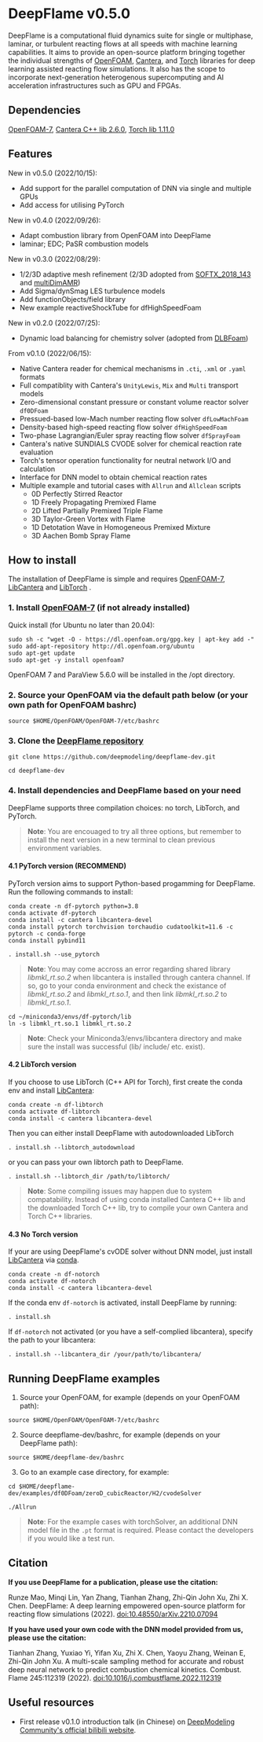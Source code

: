 # DeepFlame v0.5.0
DeepFlame is a computational fluid dynamics suite for single or multiphase, laminar, or turbulent reacting flows at all speeds with machine learning capabilities. It aims to provide an open-source platform bringing together the individual strengths of [OpenFOAM](https://openfoam.org), [Cantera](https://cantera.org), and [Torch](https://pytorch.org/) libraries for deep learning assisted reacting flow simulations. It also has the scope to incorporate next-generation heterogenous supercomputing and AI acceleration infrastructures such as GPU and FPGAs.

## Dependencies
[OpenFOAM-7](https://openfoam.org/version/7), [Cantera C++ lib 2.6.0](https://anaconda.org/conda-forge/libcantera-devel), [Torch lib 1.11.0](https://pytorch.org/)

## Features
New in v0.5.0 (2022/10/15):
- Add support for the parallel computation of DNN via single and multiple GPUs
- Add access for utilising PyTorch

New in v0.4.0 (2022/09/26):
- Adapt combustion library from OpenFOAM into DeepFlame
- laminar; EDC; PaSR combustion models

New in v0.3.0 (2022/08/29):
- 1/2/3D adaptive mesh refinement (2/3D adopted from [SOFTX_2018_143](https://github.com/ElsevierSoftwareX/SOFTX_2018_143) and [multiDimAMR](https://github.com/HenningScheufler/multiDimAMR))
- Add Sigma/dynSmag LES turbulence models
- Add functionObjects/field library
- New example reactiveShockTube for dfHighSpeedFoam

New in v0.2.0 (2022/07/25):
- Dynamic load balancing for chemistry solver (adopted from [DLBFoam](https://github.com/blttkgl/DLBFoam-1.0))

From v0.1.0 (2022/06/15):
- Native Cantera reader for chemical mechanisms in `.cti`, `.xml` or `.yaml` formats
- Full compatiblity with Cantera's `UnityLewis`, `Mix` and `Multi` transport models
- Zero-dimensional constant pressure or constant volume reactor solver `df0DFoam`
- Pressued-based low-Mach number reacting flow solver `dfLowMachFoam`
- Density-based high-speed reacting flow solver `dfHighSpeedFoam`
- Two-phase Lagrangian/Euler spray reacting flow solver `dfSprayFoam`
- Cantera's native SUNDIALS CVODE solver for chemical reaction rate evaluation
- Torch's tensor operation functionality for neutral network I/O and calculation
- Interface for DNN model to obtain chemical reaction rates
- Multiple example and tutorial cases with `Allrun` and `Allclean` scripts
  - 0D Perfectly Stirred Reactor
  - 1D Freely Propagating Premixed Flame
  - 2D Lifted Partially Premixed Triple Flame
  - 3D Taylor-Green Vortex with Flame
  - 1D Detotation Wave in Homogeneous Premixed Mixture
  - 3D Aachen Bomb Spray Flame

## How to install
The installation of DeepFlame is simple and requires [OpenFOAM-7](https://openfoam.org/version/7), [LibCantera](https://anaconda.org/conda-forge/libcantera-devel) and [LibTorch](https://pytorch.org/) .

### 1. Install [OpenFOAM-7](https://openfoam.org/version/7) (if not already installed)

  Quick install (for Ubuntu no later than 20.04):
```
sudo sh -c "wget -O - https://dl.openfoam.org/gpg.key | apt-key add -"
sudo add-apt-repository http://dl.openfoam.org/ubuntu
sudo apt-get update
sudo apt-get -y install openfoam7
```
  OpenFOAM 7 and ParaView 5.6.0 will be installed in the /opt directory.

### 2. Source your OpenFOAM via the default path below (or your own path for OpenFOAM bashrc)
```
source $HOME/OpenFOAM/OpenFOAM-7/etc/bashrc
```

### 3. Clone the [DeepFlame repository](https://github.com/deepmodeling/deepflame-dev)
```
git clone https://github.com/deepmodeling/deepflame-dev.git

cd deepflame-dev
```
### 4. Install dependencies and DeepFlame based on your need
DeepFlame supports three compilation choices: no torch, LibTorch, and PyTorch. 
>**Note**: You are encouaged to try all three options, but remember to install the next version in a new terminal to clean previous environment variables.

#### 4.1 PyTorch version (**RECOMMEND**)
PyTorch version aims to support Python-based progamming for DeepFlame. Run the following commands to install:
```
conda create -n df-pytorch python=3.8
conda activate df-pytorch
conda install -c cantera libcantera-devel
conda install pytorch torchvision torchaudio cudatoolkit=11.6 -c pytorch -c conda-forge 
conda install pybind11

. install.sh --use_pytorch
```
>**Note**: You may come accross an error regarding shared library *libmkl_rt.so.2* when libcantera is installed through cantera channel. If so, go to your conda environment and check the existance of *libmkl_rt.so.2* and *libmkl_rt.so.1*, and then link *libmkl_rt.so.2* to *libmkl_rt.so.1*.
```
cd ~/miniconda3/envs/df-pytorch/lib
ln -s libmkl_rt.so.1 libmkl_rt.so.2
```
>**Note**: Check your Miniconda3/envs/libcantera directory and make sure the install was successful (lib/ include/ etc. exist).

#### 4.2 LibTorch version
If you choose to use LibTorch (C++ API for Torch), first create the conda env and install [LibCantera](https://anaconda.org/conda-forge/libcantera-devel):
```
conda create -n df-libtorch
conda activate df-libtorch
conda install -c cantera libcantera-devel
```
Then you can either install DeepFlame with autodownloaded LibTorch
```
. install.sh --libtorch_autodownload
```
or you can pass your own libtorch path to DeepFlame.

```
. install.sh --libtorch_dir /path/to/libtorch/
```


> **Note**: Some compiling issues may happen due to system compatability. Instead of using conda installed Cantera C++ lib and the downloaded Torch C++ lib, try to compile your own Cantera and Torch C++ libraries.



#### 4.3 No Torch version 
If your are using DeepFlame's cvODE solver without DNN model, just install [LibCantera](https://anaconda.org/conda-forge/libcantera-devel) via [conda](https://docs.conda.io/en/latest/miniconda.html#linux-installers).
```
conda create -n df-notorch
conda activate df-notorch
conda install -c cantera libcantera-devel
```


If the conda env `df-notorch` is activated, install DeepFlame by running: 

```
. install.sh 
```
If `df-notorch` not activated (or you have a self-complied libcantera), specify the path to your libcantera:
```
. install.sh --libcantera_dir /your/path/to/libcantera/
```


## Running DeepFlame examples
1. Source your OpenFOAM, for example (depends on your OpenFOAM path):
```
source $HOME/OpenFOAM/OpenFOAM-7/etc/bashrc
```
2. Source deepflame-dev/bashrc, for example (depends on your DeepFlame path):
```
source $HOME/deepflame-dev/bashrc
```
3. Go to an example case directory, for example:
```
cd $HOME/deepflame-dev/examples/df0DFoam/zeroD_cubicReactor/H2/cvodeSolver

./Allrun
```

>**Note**: For the example cases with torchSolver, an additional DNN model file in the `.pt` format is required. Please contact the developers if you would like a test run.



## Citation
**If you use DeepFlame for a publication, please use the citation:**

Runze Mao, Minqi Lin, Yan Zhang, Tianhan Zhang, Zhi-Qin John Xu, Zhi X. Chen. DeepFlame: A deep learning empowered open-source platform for reacting flow simulations (2022). [doi:10.48550/arXiv.2210.07094](https://doi.org/10.48550/arXiv.2210.07094)

**If you have used your own code with the DNN model provided from us, please use the citation:**

Tianhan Zhang, Yuxiao Yi, Yifan Xu, Zhi X. Chen, Yaoyu Zhang, Weinan E, Zhi-Qin John Xu. A multi-scale sampling method for accurate and robust deep neural network to predict combustion chemical kinetics. Combust. Flame 245:112319 (2022). [doi:10.1016/j.combustflame.2022.112319](https://doi.org/doi:10.1016/j.combustflame.2022.112319)

## Useful resources
- First release v0.1.0 introduction talk (in Chinese) on [DeepModeling Community's official bilibili website](https://www.bilibili.com/video/BV1Vf4y1f7wB?vd_source=309a67109ca33c4ef79bf506f8ce70ab).
